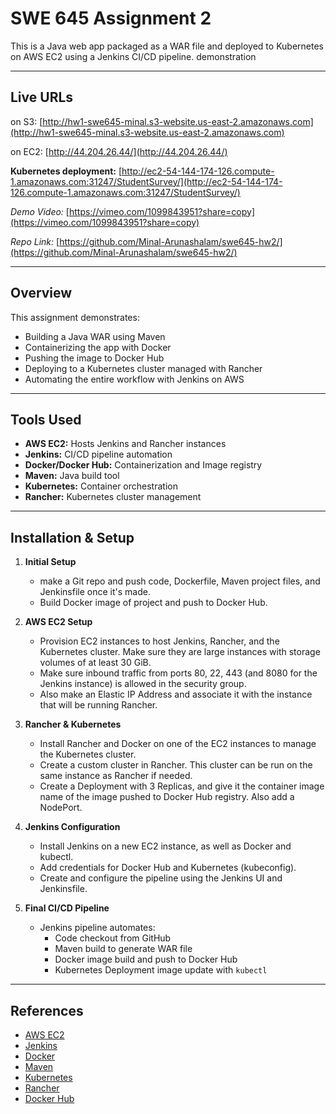 # SWE 645 Assignment 2

This is a Java web app packaged as a WAR file and deployed to Kubernetes on AWS EC2 using a Jenkins CI/CD pipeline. demonstration

---

## Live URLs

on S3: [http://hw1-swe645-minal.s3-website.us-east-2.amazonaws.com](http://hw1-swe645-minal.s3-website.us-east-2.amazonaws.com)

on EC2: [http://44.204.26.44/](http://44.204.26.44/)

**Kubernetes deployment:** [http://ec2-54-144-174-126.compute-1.amazonaws.com:31247/StudentSurvey/](http://ec2-54-144-174-126.compute-1.amazonaws.com:31247/StudentSurvey/)

_Demo Video:_ [https://vimeo.com/1099843951?share=copy](https://vimeo.com/1099843951?share=copy)

_Repo Link:_ [https://github.com/Minal-Arunashalam/swe645-hw2/](https://github.com/Minal-Arunashalam/swe645-hw2/)

---

## Overview

This assignment demonstrates:

- Building a Java WAR using Maven
- Containerizing the app with Docker
- Pushing the image to Docker Hub
- Deploying to a Kubernetes cluster managed with Rancher
- Automating the entire workflow with Jenkins on AWS

---

## Tools Used

- **AWS EC2:** Hosts Jenkins and Rancher instances
- **Jenkins:** CI/CD pipeline automation
- **Docker/Docker Hub:** Containerization and Image registry
- **Maven:** Java build tool
- **Kubernetes:** Container orchestration
- **Rancher:** Kubernetes cluster management

---

## Installation & Setup


1. **Initial Setup**
   - make a Git repo and push code, Dockerfile, Maven project files, and Jenkinsfile once it's made.
   - Build Docker image of project and push to Docker Hub.
  
2. **AWS EC2 Setup**
   - Provision EC2 instances to host Jenkins, Rancher, and the Kubernetes cluster. Make sure they are large instances with storage volumes of at least 30 GiB.
   - Make sure inbound traffic from ports 80, 22, 443 (and 8080 for the Jenkins instance) is allowed in the security group.
   - Also make an Elastic IP Address and associate it with the instance that will be running Rancher.

3. **Rancher & Kubernetes**
   - Install Rancher and Docker on one of the EC2 instances to manage the Kubernetes cluster.
   - Create a custom cluster in Rancher. This cluster can be run on the same instance as Rancher if needed.
   - Create a Deployment with 3 Replicas, and give it the container image name of the image pushed to Docker Hub registry. Also add a NodePort.

4. **Jenkins Configuration**
   - Install Jenkins on a new EC2 instance, as well as Docker and kubectl.
   - Add credentials for Docker Hub and Kubernetes (kubeconfig).
   - Create and configure the pipeline using the Jenkins UI and Jenkinsfile.

5. **Final CI/CD Pipeline**
   - Jenkins pipeline automates:
     - Code checkout from GitHub
     - Maven build to generate WAR file
     - Docker image build and push to Docker Hub
     - Kubernetes Deployment image update with `kubectl`
    
  
---

## References

- [AWS EC2](https://aws.amazon.com/ec2/)
- [Jenkins](https://www.jenkins.io/)
- [Docker](https://www.docker.com/)
- [Maven](https://maven.apache.org/)
- [Kubernetes](https://kubernetes.io/)
- [Rancher](https://rancher.com/)
- [Docker Hub](https://hub.docker.com/)
